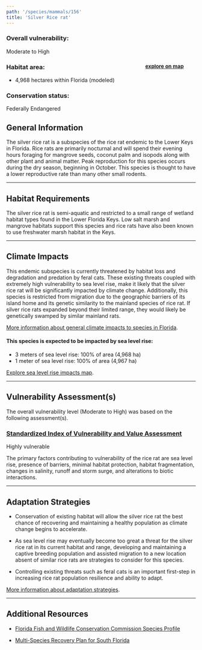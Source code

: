 ```yaml
---
path: '/species/mammals/156'
title: 'Silver Rice rat'
---
```


<content-header icon="rodents" title="Silver Rice rat" subtitle="Oryzomys palustris natator">
</content-header>

<div id="TopSection">



<div>

### Overall vulnerability:

<div class="vulnerability vulnerability-high">Moderate to High</div>

<h3>Habitat area: 
<a href="/species/mammals/156/map" style="float:right;font-size:smaller;margin-right: 2rem;">
<fa-icon name="map"></fa-icon>
explore on map
</a>
</h3>

-   4,968 hectares within Florida (modeled)


### Conservation status:

Federally Endangered

</div>
</div>

## General Information

The silver rice rat is a subspecies of the rice rat endemic to the Lower Keys in Florida.  Rice rats are primarily nocturnal and will spend their evening hours foraging for mangrove seeds, coconut palm and isopods along with other plant and animal matter.  Peak reproduction for this species occurs during the dry season, beginning in October.  This species is thought to have a lower reproductive rate than many other small rodents.

<hr />

## Habitat Requirements

The silver rice rat is semi-aquatic and restricted to a small range of wetland habitat types found in the Lower Florida Keys.  Low salt marsh and mangrove habitats support this species and rice rats have also been known to use freshwater marsh habitat in the Keys.

<hr />

## Climate Impacts

This endemic subspecies is currently threatened by habitat loss and degradation and predation by feral cats.  These existing threats coupled with extremely high vulnerability to sea level rise, make it likely that the silver rice rat will be significantly impacted by climate change.  Additionally, this species is restricted from migration due to the geographic barriers of its island home and its genetic similarity to the mainland species of rice rat.  If silver rice rats expanded beyond their limited range, they would likely be genetically swamped by similar mainland rats.

[More information about general climate impacts to species in Florida](/impacts/species).


#### This species is expected to be impacted by sea level rise:

- 3 meters of sea level rise: 100% of area (4,968 ha)
- 1 meter of sea level rise: 100% of area (4,967 ha)

[Explore sea level rise impacts map](/species/mammals/156/map).


<hr />

## Vulnerability Assessment(s)

The overall vulnerability level (Moderate to High) was based on the following assessment(s).
#### 
<div class="vulnerability-header">
<h3><a href="/impacts/vulnerability/sivva/species">Standardized Index of Vulnerability and Value Assessment</a></h3>
<div class="vulnerability vulnerability-high">Highly vulnerable</div>
</div> 

The primary factors contributing to vulnerability of the rice rat are sea level rise, presence of barriers, minimal habitat protection, habitat fragmentation, changes in salinity, runoff and storm surge, and alterations to biotic interactions.


<hr />

## Adaptation Strategies

- Conservation of existing habitat will allow the silver rice rat the best chance of recovering and maintaining a healthy population as climate change begins to accelerate.

- As sea level rise may eventually become too great a threat for the silver rice rat in its current habitat and range, developing and maintaining a captive breeding population and assisted migration to a new location absent of similar rice rats are strategies to consider for this species.

- Controlling existing threats such as feral cats is an important first-step in increasing rice rat population resilience and ability to adapt.

[More information about adaptation strategies](/strategies).

<hr />


## Additional Resources

- [Florida Fish and Wildlife Conservation Commission Species Profile](https://myfwc.com/wildlifehabitats/profiles/mammals/land/rice-rat/)

- [Multi-Species Recovery Plan for South Florida](https://ecos.fws.gov/docs/recovery_plan/sfl_msrp/SFL_MSRP_Species.pdf)
